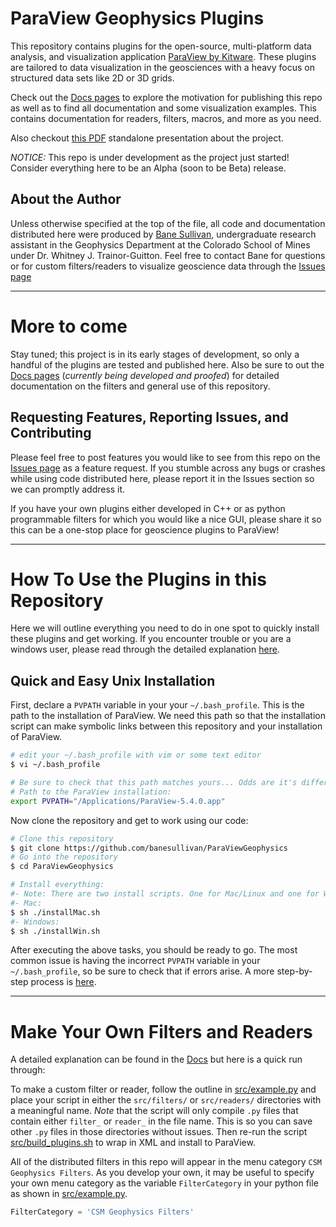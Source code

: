 # ParaView Geophysics Plugins
This repository contains plugins for the open-source, multi-platform data analysis, and visualization application [ParaView by Kitware](https://www.paraview.org). These plugins are tailored to data visualization in the geosciences with a heavy focus on structured data sets like 2D or 3D grids.

Check out the [Docs pages](https://banesullivan.github.io/ParaViewGeophysics/) to explore the motivation for publishing this repo as well as to find all documentation and some visualization examples. This contains documentation for readers, filters, macros, and more as you need.

Also checkout [this PDF](https://drive.google.com/file/d/0B6v2US3m042-MFIwUy1uUTlfVHM/view?usp=sharing) standalone presentation about the project.

*NOTICE:* This repo is under development as the project just started! Consider everything here to be an Alpha (soon to be Beta) release.

## About the Author
Unless otherwise specified at the top of the file, all code and documentation distributed here were produced by [Bane Sullivan](https://github.com/banesullivan/), undergraduate research assistant in the Geophysics Department at the Colorado School of Mines under Dr. Whitney J. Trainor-Guitton. Feel free to contact Bane for questions or for custom filters/readers to visualize geoscience data through the [Issues page](https://github.com/banesullivan/ParaViewGeophysics/issues)


-----
# More to come
Stay tuned; this project is in its early stages of development, so only a handful of the plugins are tested and published here. Also be sure to out the [Docs pages](https://banesullivan.github.io/ParaViewGeophysics/) (*currently being developed and proofed*) for detailed documentation on the filters and general use of this repository.

## Requesting Features, Reporting Issues, and Contributing
Please feel free to post features you would like to see from this repo on the [Issues page](https://github.com/banesullivan/ParaViewGeophysics/issues) as a feature request. If you stumble across any bugs or crashes while using code distributed here, please report it in the Issues section so we can promptly address it.

If you have your own plugins either developed in C++ or as python programmable filters for which you would like a nice GUI, please share it so this can be a one-stop place for geoscience plugins to ParaView!


-------
# How To Use the Plugins in this Repository
Here we will outline everything you need to do in one spot to quickly install these plugins and get working. If you encounter trouble or you are a windows user, please read through the detailed explanation [here](https://banesullivan.github.io/ParaViewGeophysics/Getting-Started/#install-paraviewgeophysics).

## Quick and Easy Unix Installation

First, declare a `PVPATH` variable in your your `~/.bash_profile`. This is the path to the installation of ParaView. We need this path so that the installation script can make symbolic links between this repository and your installation of ParaView.

```bash
# edit your ~/.bash_profile with vim or some text editor
$ vi ~/.bash_profile

# Be sure to check that this path matches yours... Odds are it's different!
# Path to the ParaView installation:
export PVPATH="/Applications/ParaView-5.4.0.app"
```

Now clone the repository and get to work using our code:

```bash
# Clone this repository
$ git clone https://github.com/banesullivan/ParaViewGeophysics
# Go into the repository
$ cd ParaViewGeophysics

# Install everything:
#- Note: There are two install scripts. One for Mac/Linux and one for Windows
#- Mac:
$ sh ./installMac.sh
#- Windows:
$ sh ./installWin.sh
```

After executing the above tasks, you should be ready to go. The most common issue is having the incorrect `PVPATH` variable in your `~/.bash_profile`, so be sure to check that if errors arise. A more step-by-step process is [here](https://banesullivan.github.io/ParaViewGeophysics/Getting-Started/#install-paraviewgeophysics).


-----
# Make Your Own Filters and Readers
A detailed explanation can be found in the [Docs](https://banesullivan.github.io/ParaViewGeophysics/Plugins/Build-Your-Own-Plugins/) but here is a quick run through:

To make a custom filter or reader, follow the outline in [src/example.py](src/example.py) and place your script in either the `src/filters/` or `src/readers/` directories with a meaningful name. *Note* that the script will only compile `.py` files that contain either `filter_` or `reader_` in the file name. This is so you can save other `.py` files in those directories without issues. Then re-run the script  [src/build_plugins.sh](src/build_plugins.sh) to wrap in XML and install to ParaView.

All of the distributed filters in this repo will appear in the menu category `CSM Geophysics Filters`. As you develop your own, it may be useful to specify your own menu category as the variable `FilterCategory` in your python file as shown in [src/example.py](src/example.py).

```py
FilterCategory = 'CSM Geophysics Filters'
```
